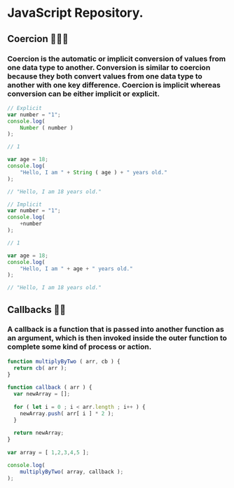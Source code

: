 # JavaScript Repository.

## Coercion 🔢🆎🆗

### Coercion is the automatic or implicit conversion of values from one data type to another. Conversion is similar to coercion because they both convert values from one data type to another with one key difference. Coercion is implicit whereas conversion can be either implicit or explicit.

```js
// Explicit
var number = "1";
console.log( 
    Number ( number ) 
);

// 1

var age = 18;
console.log( 
    "Hello, I am " + String ( age ) + " years old."
);

// "Hello, I am 18 years old."

// Implicit
var number = "1";
console.log( 
    +number
);

// 1

var age = 18;
console.log(
    "Hello, I am " + age + " years old."
);

// "Hello, I am 18 years old."
```

## Callbacks 📲🔙

### A callback is a function that is passed into another function as an argument, which is then invoked inside the outer function to complete some kind of process or action.

```js
function multiplyByTwo ( arr, cb ) {
  return cb( arr );
}
  
function callback ( arr ) {
  var newArray = [];
    
  for ( let i = 0 ; i < arr.length ; i++ ) {
    newArray.push( arr[ i ] * 2 );
  }
    
  return newArray;
}
  
var array = [ 1,2,3,4,5 ];

console.log(
    multiplyByTwo( array, callback );
);
```
